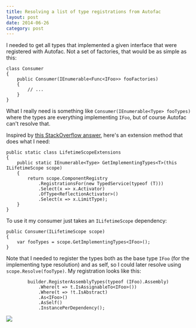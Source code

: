 ```yaml
---
title: Resolving a list of type registrations from Autofac
layout: post
date: 2014-06-26
category: post
---
```


I needed to get all types that implemented a given interface that were registered with Autofac. Not a set of factories, that would be as simple as this:

	class Consumer
	{
		public Consumer(IEnumerable<Func<IFoo>> fooFactories)
		{
			// ...
		}
	}

What I really need is something like `Consumer(IEnumerable<Type> fooTypes)` where the types are everything implementing `IFoo`, but of course Autofac can't resolve that.

Inspired by [this StackOverflow answer](http://stackoverflow.com/a/9503695/149259), here's an extension method that does what I need:

    public static class LifetimeScopeExtensions
    {
        public static IEnumerable<Type> GetImplementingTypes<T>(this ILifetimeScope scope)
        {
            return scope.ComponentRegistry
                .RegistrationsFor(new TypedService(typeof (T)))
                .Select(x => x.Activator)
                .OfType<ReflectionActivator>()
                .Select(x => x.LimitType);
        }
    }

To use it my consumer just takes an `ILifetimeScope` dependency:

	public Consumer(ILifetimeScope scope) 
	{
		var fooTypes = scope.GetImplementingTypes<IFoo>();
	}

Note that I needed to register the types both as the base type `IFoo` (for the implementing type resolution) and as self, so I could later resolve using `scope.Resolve(fooType)`. My registration looks like this:

            builder.RegisterAssemblyTypes(typeof (IFoo).Assembly)
                .Where(t => t.IsAssignableTo<IFoo>())
                .Where(t => !t.IsAbstract)
                .As<IFoo>()
                .AsSelf()
                .InstancePerDependency();


![](http://media.giphy.com/media/xQzml5M6C8Wly/giphy.gif)

